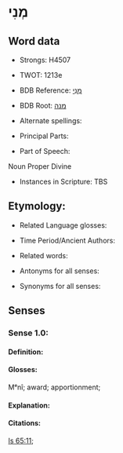 # מְנִי

<!-- Status: S2="NeedsEdits" -->
<!-- Lexica used for edits:   -->

## Word data

* Strongs: H4507

* TWOT: 1213e

* BDB Reference: [מְנִי](rc://en/bdb/dict/m.cm.ae)

* BDB Root: [מנה](rc://en/bdb/dict/m.cm.aa)

* Alternate spellings:

* Principal Parts:

* Part of Speech:

Noun Proper Divine

* Instances in Scripture: TBS

## Etymology:

* Related Language glosses:

* Time Period/Ancient Authors:

* Related words:

* Antonyms for all senses:

* Synonyms for all senses:

## Senses

### Sense 1.0:

#### Definition:

#### Glosses:

Mᵉnî; award; apportionment; 

#### Explanation:

#### Citations:

[Is 65:11](rc://he/uhb/book/isa/65/11); 

